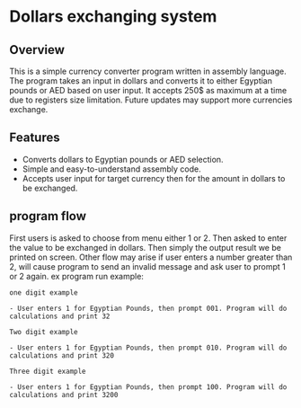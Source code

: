 # Dollars exchanging system

## Overview

This is a simple currency converter program written in assembly language. The program takes an input in dollars and converts it to either Egyptian pounds or AED based on user input. It accepts 250$ as maximum at a time due to registers size limitation. Future updates may support more currencies exchange.

## Features

- Converts dollars to Egyptian pounds or AED selection.
- Simple and easy-to-understand assembly code.
- Accepts user input for target currency then for the amount in dollars to be exchanged.


## program flow

First users is asked to choose from menu either 1 or 2. Then asked to enter the value to be exchanged in dollars. Then simply the output result we be printed on screen. Other flow may arise if user enters a number greater than 2, will cause program to send an invalid message and ask user to  prompt 1 or 2 again.
ex program run example:
```
one digit example

- User enters 1 for Egyptian Pounds, then prompt 001. Program will do calculations and print 32
```
```
Two digit example

- User enters 1 for Egyptian Pounds, then prompt 010. Program will do calculations and print 320
```
```
Three digit example

- User enters 1 for Egyptian Pounds, then prompt 100. Program will do calculations and print 3200
```
